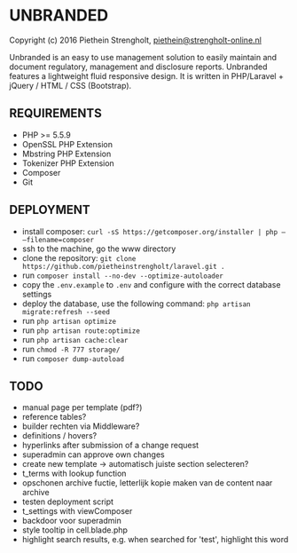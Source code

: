 UNBRANDED
=======
Copyright (c) 2016 Piethein Strengholt, piethein@strengholt-online.nl

Unbranded is an easy to use management solution to easily maintain and document regulatory, management and disclosure reports.
Unbranded features a lightweight fluid responsive design. It is written in PHP/Laravel + jQuery / HTML / CSS (Bootstrap).

REQUIREMENTS
------------
* PHP >= 5.5.9
* OpenSSL PHP Extension
* Mbstring PHP Extension
* Tokenizer PHP Extension
* Composer
* Git

DEPLOYMENT
------------
* install composer: `curl -sS https://getcomposer.org/installer | php — –filename=composer`
* ssh to the machine, go the www directory
* clone the repository: `git clone https://github.com/pietheinstrengholt/laravel.git .`
* run `composer install --no-dev --optimize-autoloader`
* copy the `.env.example` to `.env` and configure with the correct database settings
* deploy the database, use the following command: `php artisan migrate:refresh --seed`
* run `php artisan optimize`
* run `php artisan route:optimize`
* run `php artisan cache:clear`
* run `chmod -R 777 storage/`
* run `composer dump-autoload`


TODO
------------
* manual page per template (pdf?)
* reference tables?
* builder rechten via Middleware?
* definitions / hovers?
* hyperlinks after submission of a change request
* superadmin can approve own changes
* create new template -> automatisch juiste section selecteren?
* t_terms with lookup function
* opschonen archive fuctie, letterlijk kopie maken van de content naar archive
* testen deployment script
* t_settings with viewComposer
* backdoor voor superadmin
* style tooltip in cell.blade.php
* highlight search results, e.g. when searched for 'test', highlight this word
